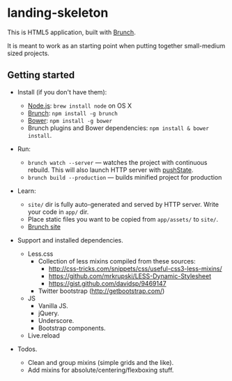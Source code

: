 # landing-skeleton

This is HTML5 application, built with [Brunch](http://brunch.io).

It is meant to work as an starting point when putting together small-medium sized projects.

## Getting started
* Install (if you don't have them):
    * [Node.js](http://nodejs.org): `brew install node` on OS X
    * [Brunch](http://brunch.io): `npm install -g brunch`
    * [Bower](http://bower.io): `npm install -g bower`
    * Brunch plugins and Bower dependencies: `npm install & bower install`.
* Run:
    * `brunch watch --server` — watches the project with continuous rebuild. This will also launch HTTP server with [pushState](https://developer.mozilla.org/en-US/docs/Web/Guide/API/DOM/Manipulating_the_browser_history).
    * `brunch build --production` — builds minified project for production
* Learn:
    * `site/` dir is fully auto-generated and served by HTTP server.  Write your code in `app/` dir.
    * Place static files you want to be copied from `app/assets/` to `site/`.
    * [Brunch site](http://brunch.io)

* Support and installed dependencies.
    * Less.css
        * Collection of less mixins compiled from these sources:
            - http://css-tricks.com/snippets/css/useful-css3-less-mixins/
            - https://github.com/mrkrupski/LESS-Dynamic-Stylesheet
            - https://gist.github.com/davidsp/9469147
        * Twitter bootstrap (http://getbootstrap.com/)
    * JS
        * Vanilla JS.
        * jQuery.
        * Underscore.
        * Bootstrap components.
    * Live.reload

* Todos.
    * Clean and group mixins (simple grids and the like).
    * Add mixins for absolute/centering/flexboxing stuff. 

